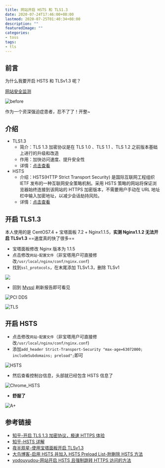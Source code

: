 ```yaml
---
title: 网站开启 HSTS 和 TLS1.3
date: 2020-07-24T17:46:00+08:00
lastmod: 2020-07-25T01:40:34+08:00
description: ""
featuredImage: ""
categories:
- toss
tags:
- tls
---
```


## 前言

为什么我要开启 HSTS 和 TLSv1.3 呢？

[网站安全监测](https://myssl.com)

![before](https://cdn.zggsong.cn/2020/07/24/5e84bd7f0507a.png!webp)

作为一个资深强迫症患者，忍不了了！开整~

## 介绍

- TLS1.3
  - 简介：TLS 1.3 加密协议是在 TLS 1.0 、TLS 1.1 、TLS 1.2 之前版本基础上进行的升级和改造
  - 作用：加快访问速度、提升安全性
  - 详情：[点击查看](https://zhuanlan.zhihu.com/p/32987630)
- HSTS
  - 介绍：HSTS(HTTP Strict Transport Security) 是国际互联网工程组织 IETF 发布的一种互联网安全策略机制。采用 HSTS 策略的网站将保证浏览器始终连接到该网站的 HTTPS 加密版本，不需要用户手动在 URL 地址栏中输入加密地址，以减少会话劫持风险。
  - 详情：[点击查看](https://zhuanlan.zhihu.com/p/25537440)

## 开启 TLS1.3

本人使用的是 CentOS7.4 + 宝塔面板 7.2 + Nginx1.1.5，**实测 Nginx1.1.2 无法开启 TLSv1.3**
==速度真的快了很多==

- 宝塔面板修改 Nginx 版本为 1.1.5
- 点击修改`网站`-`配置文件`（非宝塔用户可直接修改`/usr/local/nginx/conf/nginx.conf`)
- 找到`ssl_protocols`，在末尾添加 TLSv1.3，删除 TLSv1

![](https://cdn.zggsong.cn/2020/07/24/3f29b83725799.png!webp)

- 回到 [Myssl](https://myssl.com) 刷新报告即可看见

![PCI DDS](https://cdn.zggsong.cn/2020/07/24/bdeb8ee34a008.png!webp)

![TLS](https://cdn.zggsong.cn/2020/07/24/8ebb648256dc7.png!webp)

## 开启 HSTS

- 点击修改`网站`-`配置文件`（非宝塔用户可直接修改`/usr/local/nginx/conf/nginx.conf`)
- 添加`add_header Strict-Transport-Security "max-age=63072000; includeSubdomains; preload";`即可

![HSTS](https://cdn.zggsong.cn/2020/07/24/2507f92c9752f.png!webp)

- 然后查看控制台信息，头部就已经包含 HSTS 信息了

![Chrome_HSTS](https://cdn.zggsong.cn/2020/07/24/7c212ffc49a60.png!webp)

- **舒服了**

![A+](https://cdn.zggsong.cn/2020/07/24/f8ab9cd52f382.png!webp)

## 参考链接

- [知乎-开启 TLS 1.3 加密协议，极速 HTTPS 体验](https://zhuanlan.zhihu.com/p/32987630)
- [知乎-HSTS 详解](https://zhuanlan.zhihu.com/p/25537440)
- [夜半观星-使用宝塔面板开启 TLSv1.3](https://www.ratodo.com/article/bt-tls1-3.html)
- [大鸟博客-启用 HSTS 并加入 HSTS Preload List-附删除 HSTS 方法](https://www.daniao.org/3270.html)
- [yodouyudou-网站开启 HSTS 且强制跳转 HTTPS 访问的方法](https://www.yudouyudou.com/jiaochengheji/wangzhanjianshe/1479.html)
